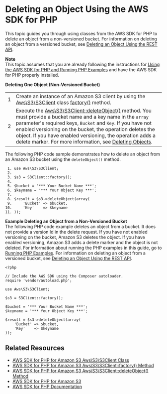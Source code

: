 # Deleting an Object Using the AWS SDK for PHP<a name="DeletingOneObjectUsingPHPSDK"></a>

 This topic guides you through using classes from the AWS SDK for PHP to delete an object from a non\-versioned bucket\. For information on deleting an object from a versioned bucket, see [Deleting an Object Using the REST API](DeletingAnObjectsUsingREST.md)\. 

**Note**  
 This topic assumes that you are already following the instructions for [Using the AWS SDK for PHP and Running PHP Examples](UsingTheMPphpAPI.md) and have the AWS SDK for PHP properly installed\.


**Deleting One Object \(Non\-Versioned Bucket\)**  

|  |  | 
| --- |--- |
|  1  |  Create an instance of an Amazon S3 client by using the [Aws\\S3\\S3Client](http://docs.aws.amazon.com/aws-sdk-php-2/latest/class-Aws.S3.S3Client.html) class [factory\(\)](http://docs.aws.amazon.com/aws-sdk-php-2/latest/class-Aws.S3.S3Client.html#_factory) method\.  | 
|  2  |  Execute the [Aws\\S3\\S3Client::deleteObject\(\)](http://docs.aws.amazon.com/aws-sdk-php-2/latest/class-Aws.S3.S3Client.html#_deleteObject) method\. You must provide a bucket name and a key name in the `array` parameter's required keys, `Bucket` and `Key`\. If you have not enabled versioning on the bucket, the operation deletes the object\. If you have enabled versioning, the operation adds a delete marker\. For more information, see [Deleting Objects](DeletingObjects.md)\.  | 

The following PHP code sample demonstrates how to delete an object from an Amazon S3 bucket using the `deleteObject()` method\.

```
 1. use Aws\S3\S3Client;
 2. 
 3. $s3 = S3Client::factory();
 4. 
 5. $bucket = '*** Your Bucket Name ***';
 6. $keyname = '*** Your Object Key ***';
 7. 
 8. $result = $s3->deleteObject(array(
 9.     'Bucket' => $bucket,
10.     'Key'    => $keyname
11. ));
```

**Example Deleting an Object from a Non\-Versioned Bucket**  
The following PHP code example deletes an object from a bucket\. It does not provide a version Id in the delete request\. If you have not enabled versioning on the bucket, Amazon S3 deletes the object\. If you have enabled versioning, Amazon S3 adds a delete marker and the object is not deleted\. For information about running the PHP examples in this guide, go to [Running PHP Examples](UsingTheMPphpAPI.md#running-php-samples)\. For information on deleting an object from a versioned bucket, see [Deleting an Object Using the REST API](DeletingAnObjectsUsingREST.md)\.   

```
<?php

// Include the AWS SDK using the Composer autoloader.
require 'vendor/autoload.php';

use Aws\S3\S3Client;

$s3 = S3Client::factory();

$bucket = '*** Your Bucket Name ***';
$keyname = '*** Your Object Key ***';

$result = $s3->deleteObject(array(
    'Bucket' => $bucket,
    'Key'    => $keyname
));
```

## Related Resources<a name="RelatedResources-DeletingOneObjectUsingPHPSDK"></a>
+ [AWS SDK for PHP for Amazon S3 Aws\\S3\\S3Client Class](http://docs.aws.amazon.com/aws-sdk-php-2/latest/class-Aws.S3.S3Client.html)
+ [AWS SDK for PHP for Amazon S3 Aws\\S3\\S3Client::factory\(\) Method](http://docs.aws.amazon.com/aws-sdk-php-2/latest/class-Aws.S3.S3Client.html#_factory)
+ [AWS SDK for PHP for Amazon S3 Aws\\S3\\S3Client::deleteObject\(\) Method](http://docs.aws.amazon.com/aws-sdk-php-2/latest/class-Aws.S3.S3Client.html#_deleteObject)
+ [AWS SDK for PHP for Amazon S3](http://docs.aws.amazon.com/aws-sdk-php-2/guide/latest/service-s3.html)
+ [AWS SDK for PHP Documentation](http://docs.aws.amazon.com/aws-sdk-php-2/guide/latest/index.html)